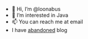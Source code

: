 - 👋 Hi, I’m @loonabus
- 👀 I’m interested in Java
- 📫 You can reach me at email
- I have [abandoned](https://velog.io/@looniverse/posts) blog

<!---
loonabus/loonabus is a ✨ special ✨ repository because its `README.md` (this file) appears on your GitHub profile.
You can click the Preview link to take a look at your changes.
--->
